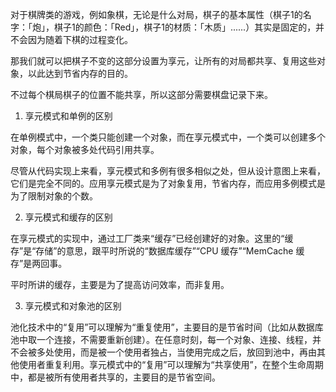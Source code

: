对于棋牌类的游戏，例如象棋，无论是什么对局，棋子的基本属性（棋子1的名字：「炮」，棋子1的颜色：「Red」，棋子1的材质：「木质」......）其实是固定的，并不会因为随着下棋的过程变化。

那我们就可以把棋子不变的这部分设置为享元，让所有的对局都共享、复用这些对象，以此达到节省内存的目的。

不过每个棋局棋子的位置不能共享，所以这部分需要棋盘记录下来。




1. 享元模式和单例的区别

在单例模式中，一个类只能创建一个对象，而在享元模式中，一个类可以创建多个对象，每个对象被多处代码引用共享。

尽管从代码实现上来看，享元模式和多例有很多相似之处，但从设计意图上来看，它们是完全不同的。应用享元模式是为了对象复用，节省内存，而应用多例模式是为了限制对象的个数。

2. 享元模式和缓存的区别

在享元模式的实现中，通过工厂类来“缓存”已经创建好的对象。这里的“缓存”是“存储”的意思，跟平时所说的“数据库缓存”“CPU 缓存”“MemCache 缓存”是两回事。

平时所讲的缓存，主要是为了提高访问效率，而非复用。

3. 享元模式和对象池的区别

池化技术中的“复用”可以理解为“重复使用”，主要目的是节省时间（比如从数据库池中取一个连接，不需要重新创建）。在任意时刻，每一个对象、连接、线程，并不会被多处使用，而是被一个使用者独占，当使用完成之后，放回到池中，再由其他使用者重复利用。享元模式中的“复用”可以理解为“共享使用”，在整个生命周期中，都是被所有使用者共享的，主要目的是节省空间。




